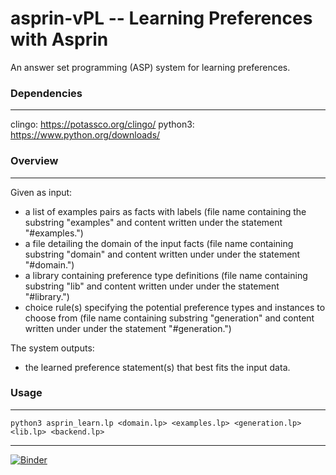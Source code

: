 # asprin-vPL -- Learning Preferences with Asprin
An answer set programming (ASP) system for learning preferences.

### Dependencies
***
clingo: https://potassco.org/clingo/ python3: https://www.python.org/downloads/

### Overview
***
Given as input: 
* a list of examples pairs as facts with labels (file name containing the substring "examples" and content written under the statement "#examples.")
* a file detailing the domain of the input facts (file name containing substring "domain" and content written under under the statement "#domain.")
* a library containing preference type definitions (file name containing substring "lib" and content written under under the statement "#library.")
* choice rule(s) specifying the potential preference types and instances to choose from (file name containing substring "generation" and content written under under the statement "#generation.")

The system outputs: 
* the learned preference statement(s) that best fits the input data. 

### Usage
*** 
`python3 asprin_learn.lp <domain.lp> <examples.lp> <generation.lp> <lib.lp> <backend.lp>` 

***
[![Binder](https://mybinder.org/badge_logo.svg)](https://mybinder.org/v2/gh/pc852/asprin-vPL/HEAD)

